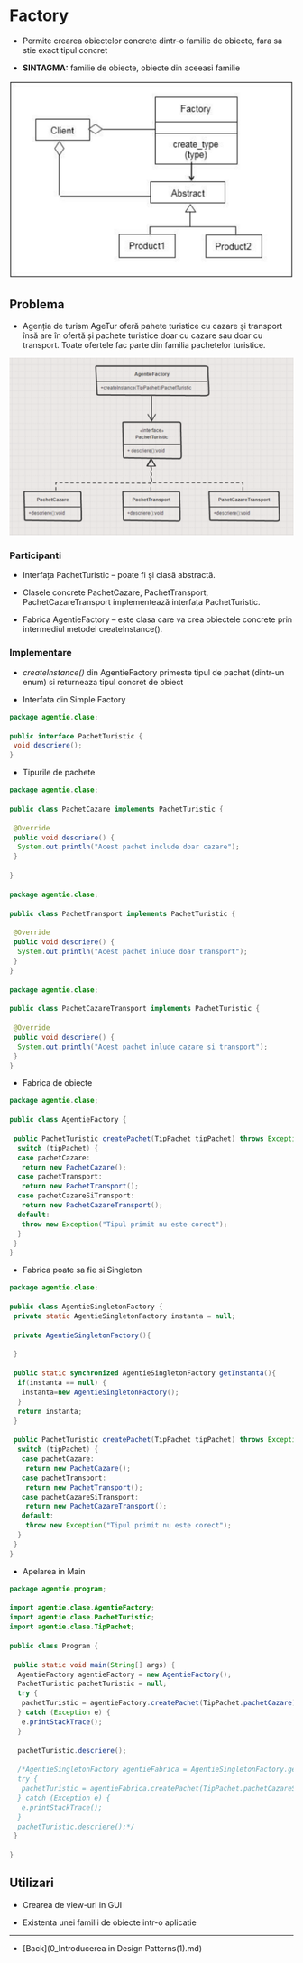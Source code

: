 # Factory

- Permite crearea obiectelor concrete dintr-o familie de obiecte, fara sa stie exact tipul concret

- **SINTAGMA:** familie de obiecte, obiecte din aceeasi familie

![Simple Factory](../img/Simple%20Factory.png)

## Problema

- Agenția de turism AgeTur oferă pahete turistice cu cazare și transport însă are în ofertă și pachete turistice doar cu cazare sau doar cu transport. Toate ofertele fac parte din familia pachetelor turistice.

![Simple Factory AgeTur](../img/SimpleFactoryAgeTur.png)

### Participanti

- Interfața PachetTuristic – poate fi și clasă abstractă.

- Clasele concrete PachetCazare, PachetTransport, PachetCazareTransport implementează interfața PachetTuristic.

- Fabrica AgentieFactory – este clasa care va crea obiectele concrete prin intermediul metodei createInstance().

### Implementare

- *createInstance()* din AgentieFactory primeste tipul de pachet (dintr-un enum) si returneaza tipul concret de obiect

- Interfata din Simple Factory

```java
package agentie.clase;

public interface PachetTuristic {
 void descriere();
}
```

- Tipurile de pachete

```java
package agentie.clase;

public class PachetCazare implements PachetTuristic {

 @Override
 public void descriere() {
  System.out.println("Acest pachet include doar cazare");
 }

}

package agentie.clase;

public class PachetTransport implements PachetTuristic {

 @Override
 public void descriere() {
  System.out.println("Acest pachet inlude doar transport");
 }
}

package agentie.clase;

public class PachetCazareTransport implements PachetTuristic {

 @Override
 public void descriere() {
  System.out.println("Acest pachet inlude cazare si transport");
 }
}
```

- Fabrica de obiecte

```java
package agentie.clase;

public class AgentieFactory {
 
 public PachetTuristic createPachet(TipPachet tipPachet) throws Exception {
  switch (tipPachet) {
  case pachetCazare:
   return new PachetCazare();
  case pachetTransport:
   return new PachetTransport();
  case pachetCazareSiTransport:
   return new PachetCazareTransport();
  default:
   throw new Exception("Tipul primit nu este corect");
  }
 }
}
```

- Fabrica poate sa fie si Singleton

```java
package agentie.clase;

public class AgentieSingletonFactory {
 private static AgentieSingletonFactory instanta = null;
 
 private AgentieSingletonFactory(){
  
 }
 
 public static synchronized AgentieSingletonFactory getInstanta(){
  if(instanta == null) {
   instanta=new AgentieSingletonFactory();
  }
  return instanta;
 }
 
 public PachetTuristic createPachet(TipPachet tipPachet) throws Exception {
  switch (tipPachet) {
   case pachetCazare:
    return new PachetCazare();
   case pachetTransport:
    return new PachetTransport();
   case pachetCazareSiTransport:
    return new PachetCazareTransport();
   default:
    throw new Exception("Tipul primit nu este corect");
  }
 }
}
```

- Apelarea in Main

```java
package agentie.program;

import agentie.clase.AgentieFactory;
import agentie.clase.PachetTuristic;
import agentie.clase.TipPachet;

public class Program {

 public static void main(String[] args) {
  AgentieFactory agentieFactory = new AgentieFactory();
  PachetTuristic pachetTuristic = null;
  try {
   pachetTuristic = agentieFactory.createPachet(TipPachet.pachetCazare);
  } catch (Exception e) {
   e.printStackTrace();
  }
  
  pachetTuristic.descriere();

  /*AgentieSingletonFactory agentieFabrica = AgentieSingletonFactory.getInstanta();
  try {
   pachetTuristic = agentieFabrica.createPachet(TipPachet.pachetCazareSiTransport);
  } catch (Exception e) {
   e.printStackTrace();
  }
  pachetTuristic.descriere();*/
 }

}
```

## Utilizari

- Crearea de view-uri in GUI

- Existenta unei familii de obiecte intr-o aplicatie

---

- [Back](0_Introducerea in Design Patterns(1).md)
